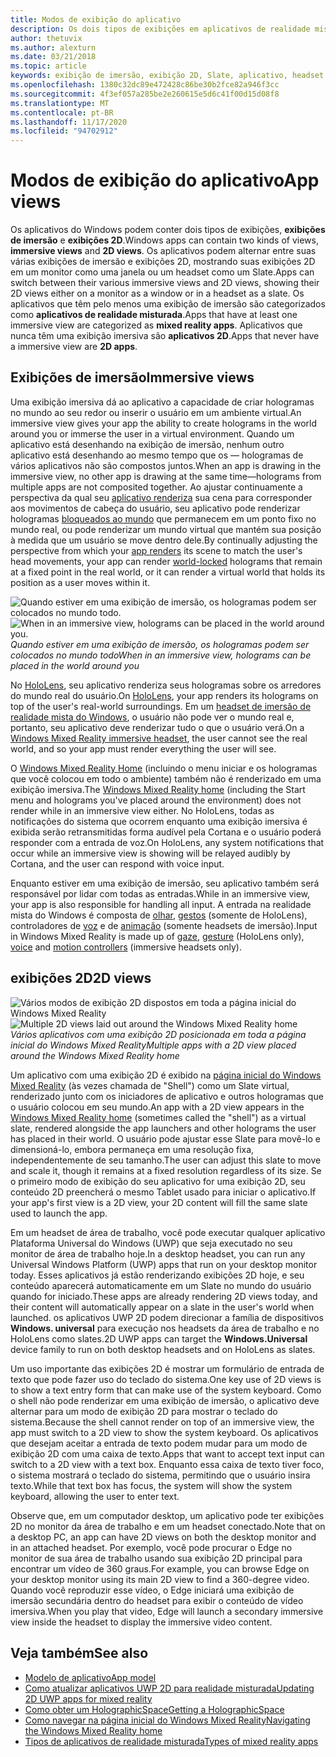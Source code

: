 ```yaml
---
title: Modos de exibição do aplicativo
description: Os dois tipos de exibições em aplicativos de realidade mista do Windows são exibições de imersão e exibições 2D.
author: thetuvix
ms.author: alexturn
ms.date: 03/21/2018
ms.topic: article
keywords: exibição de imersão, exibição 2D, Slate, aplicativo, headset de realidade misturada, headset de realidade mista do Windows, headset de realidade virtual, HoloLens, MRTK, kit de ferramentas de realidade misturada
ms.openlocfilehash: 1380c32dc89e472428c86be30b2fce82a946f3cc
ms.sourcegitcommit: 4f3ef057a285be2e260615e5d6c41f00d15d08f8
ms.translationtype: MT
ms.contentlocale: pt-BR
ms.lasthandoff: 11/17/2020
ms.locfileid: "94702912"
---
```

# <a name="app-views"></a><span data-ttu-id="82754-104">Modos de exibição do aplicativo</span><span class="sxs-lookup"><span data-stu-id="82754-104">App views</span></span>

<span data-ttu-id="82754-105">Os aplicativos do Windows podem conter dois tipos de exibições, **exibições de imersão** e **exibições 2D**.</span><span class="sxs-lookup"><span data-stu-id="82754-105">Windows apps can contain two kinds of views, **immersive views** and **2D views**.</span></span> <span data-ttu-id="82754-106">Os aplicativos podem alternar entre suas várias exibições de imersão e exibições 2D, mostrando suas exibições 2D em um monitor como uma janela ou um headset como um Slate.</span><span class="sxs-lookup"><span data-stu-id="82754-106">Apps can switch between their various immersive views and 2D views, showing their 2D views either on a monitor as a window or in a headset as a slate.</span></span> <span data-ttu-id="82754-107">Os aplicativos que têm pelo menos uma exibição de imersão são categorizados como **aplicativos de realidade misturada**.</span><span class="sxs-lookup"><span data-stu-id="82754-107">Apps that have at least one immersive view are categorized as **mixed reality apps**.</span></span> <span data-ttu-id="82754-108">Aplicativos que nunca têm uma exibição imersiva são **aplicativos 2D**.</span><span class="sxs-lookup"><span data-stu-id="82754-108">Apps that never have a immersive view are **2D apps**.</span></span>

## <a name="immersive-views"></a><span data-ttu-id="82754-109">Exibições de imersão</span><span class="sxs-lookup"><span data-stu-id="82754-109">Immersive views</span></span>

<span data-ttu-id="82754-110">Uma exibição imersiva dá ao aplicativo a capacidade de criar hologramas no mundo ao seu redor ou inserir o usuário em um ambiente virtual.</span><span class="sxs-lookup"><span data-stu-id="82754-110">An immersive view gives your app the ability to create holograms in the world around you or immerse the user in a virtual environment.</span></span> <span data-ttu-id="82754-111">Quando um aplicativo está desenhando na exibição de imersão, nenhum outro aplicativo está desenhando ao mesmo tempo que os &mdash; hologramas de vários aplicativos não são compostos juntos.</span><span class="sxs-lookup"><span data-stu-id="82754-111">When an app is drawing in the immersive view, no other app is drawing at the same time&mdash;holograms from multiple apps are not composited together.</span></span> <span data-ttu-id="82754-112">Ao ajustar continuamente a perspectiva da qual seu [aplicativo renderiza](../develop/platform-capabilities-and-apis/rendering.md) sua cena para corresponder aos movimentos de cabeça do usuário, seu aplicativo pode renderizar hologramas [bloqueados ao mundo](coordinate-systems.md) que permanecem em um ponto fixo no mundo real, ou pode renderizar um mundo virtual que mantém sua posição à medida que um usuário se move dentro dele.</span><span class="sxs-lookup"><span data-stu-id="82754-112">By continually adjusting the perspective from which your [app renders](../develop/platform-capabilities-and-apis/rendering.md) its scene to match the user's head movements, your app can render [world-locked](coordinate-systems.md) holograms that remain at a fixed point in the real world, or it can render a virtual world that holds its position as a user moves within it.</span></span>

<span data-ttu-id="82754-113">![Quando estiver em uma exibição de imersão, os hologramas podem ser colocados no mundo todo.](images/designoverview-940px.jpg)</span><span class="sxs-lookup"><span data-stu-id="82754-113">![When in an immersive view, holograms can be placed in the world around you.](images/designoverview-940px.jpg)</span></span><br>
<span data-ttu-id="82754-114">*Quando estiver em uma exibição de imersão, os hologramas podem ser colocados no mundo todo*</span><span class="sxs-lookup"><span data-stu-id="82754-114">*When in an immersive view, holograms can be placed in the world around you*</span></span>

<span data-ttu-id="82754-115">No [HoloLens](https://docs.microsoft.com/hololens/hololens1-hardware), seu aplicativo renderiza seus hologramas sobre os arredores do mundo real do usuário.</span><span class="sxs-lookup"><span data-stu-id="82754-115">On [HoloLens](https://docs.microsoft.com/hololens/hololens1-hardware), your app renders its holograms on top of the user's real-world surroundings.</span></span> <span data-ttu-id="82754-116">Em um [headset de imersão de realidade mista do Windows](../discover/immersive-headset-hardware-details.md), o usuário não pode ver o mundo real e, portanto, seu aplicativo deve renderizar tudo o que o usuário verá.</span><span class="sxs-lookup"><span data-stu-id="82754-116">On a [Windows Mixed Reality immersive headset](../discover/immersive-headset-hardware-details.md), the user cannot see the real world, and so your app must render everything the user will see.</span></span>

<span data-ttu-id="82754-117">O [Windows Mixed Reality Home](../discover/navigating-the-windows-mixed-reality-home.md) (incluindo o menu iniciar e os hologramas que você colocou em todo o ambiente) também não é renderizado em uma exibição imersiva.</span><span class="sxs-lookup"><span data-stu-id="82754-117">The [Windows Mixed Reality home](../discover/navigating-the-windows-mixed-reality-home.md) (including the Start menu and holograms you've placed around the environment) does not render while in an immersive view either.</span></span> <span data-ttu-id="82754-118">No HoloLens, todas as notificações do sistema que ocorrem enquanto uma exibição imersiva é exibida serão retransmitidas forma audível pela Cortana e o usuário poderá responder com a entrada de voz.</span><span class="sxs-lookup"><span data-stu-id="82754-118">On HoloLens, any system notifications that occur while an immersive view is showing will be relayed audibly by Cortana, and the user can respond with voice input.</span></span>

<span data-ttu-id="82754-119">Enquanto estiver em uma exibição de imersão, seu aplicativo também será responsável por lidar com todas as entradas.</span><span class="sxs-lookup"><span data-stu-id="82754-119">While in an immersive view, your app is also responsible for handling all input.</span></span> <span data-ttu-id="82754-120">A entrada na realidade mista do Windows é composta de [olhar](gaze-and-commit.md), [gestos](gaze-and-commit.md#composite-gestures) (somente de HoloLens), controladores de [voz](voice-input.md) e de [animação](motion-controllers.md) (somente headsets de imersão).</span><span class="sxs-lookup"><span data-stu-id="82754-120">Input in Windows Mixed Reality is made up of [gaze](gaze-and-commit.md), [gesture](gaze-and-commit.md#composite-gestures) (HoloLens only), [voice](voice-input.md) and [motion controllers](motion-controllers.md) (immersive headsets only).</span></span>

## <a name="2d-views"></a><span data-ttu-id="82754-121">exibições 2D</span><span class="sxs-lookup"><span data-stu-id="82754-121">2D views</span></span>

<span data-ttu-id="82754-122">![Vários modos de exibição 2D dispostos em toda a página inicial do Windows Mixed Reality](images/teleportation-940px.png)</span><span class="sxs-lookup"><span data-stu-id="82754-122">![Multiple 2D views laid out around the Windows Mixed Reality home](images/teleportation-940px.png)</span></span><br>
<span data-ttu-id="82754-123">*Vários aplicativos com uma exibição 2D posicionada em toda a página inicial do Windows Mixed Reality*</span><span class="sxs-lookup"><span data-stu-id="82754-123">*Multiple apps with a 2D view placed around the Windows Mixed Reality home*</span></span>

<span data-ttu-id="82754-124">Um aplicativo com uma exibição 2D é exibido na [página inicial do Windows Mixed Reality](../discover/navigating-the-windows-mixed-reality-home.md) (às vezes chamada de "Shell") como um Slate virtual, renderizado junto com os iniciadores de aplicativo e outros hologramas que o usuário colocou em seu mundo.</span><span class="sxs-lookup"><span data-stu-id="82754-124">An app with a 2D view appears in the [Windows Mixed Reality home](../discover/navigating-the-windows-mixed-reality-home.md) (sometimes called the "shell") as a virtual slate, rendered alongside the app launchers and other holograms the user has placed in their world.</span></span> <span data-ttu-id="82754-125">O usuário pode ajustar esse Slate para movê-lo e dimensioná-lo, embora permaneça em uma resolução fixa, independentemente de seu tamanho.</span><span class="sxs-lookup"><span data-stu-id="82754-125">The user can adjust this slate to move and scale it, though it remains at a fixed resolution regardless of its size.</span></span> <span data-ttu-id="82754-126">Se o primeiro modo de exibição do seu aplicativo for uma exibição 2D, seu conteúdo 2D preencherá o mesmo Tablet usado para iniciar o aplicativo.</span><span class="sxs-lookup"><span data-stu-id="82754-126">If your app's first view is a 2D view, your 2D content will fill the same slate used to launch the app.</span></span>

<span data-ttu-id="82754-127">Em um headset de área de trabalho, você pode executar qualquer aplicativo Plataforma Universal do Windows (UWP) que seja executado no seu monitor de área de trabalho hoje.</span><span class="sxs-lookup"><span data-stu-id="82754-127">In a desktop headset, you can run any Universal Windows Platform (UWP) apps that run on your desktop monitor today.</span></span> <span data-ttu-id="82754-128">Esses aplicativos já estão renderizando exibições 2D hoje, e seu conteúdo aparecerá automaticamente em um Slate no mundo do usuário quando for iniciado.</span><span class="sxs-lookup"><span data-stu-id="82754-128">These apps are already rendering 2D views today, and their content will automatically appear on a slate in the user's world when launched.</span></span> <span data-ttu-id="82754-129">os aplicativos UWP 2D podem direcionar a família de dispositivos **Windows. universal** para execução nos headsets da área de trabalho e no HoloLens como slates.</span><span class="sxs-lookup"><span data-stu-id="82754-129">2D UWP apps can target the **Windows.Universal** device family to run on both desktop headsets and on HoloLens as slates.</span></span>

<span data-ttu-id="82754-130">Um uso importante das exibições 2D é mostrar um formulário de entrada de texto que pode fazer uso do teclado do sistema.</span><span class="sxs-lookup"><span data-stu-id="82754-130">One key use of 2D views is to show a text entry form that can make use of the system keyboard.</span></span> <span data-ttu-id="82754-131">Como o shell não pode renderizar em uma exibição de imersão, o aplicativo deve alternar para um modo de exibição 2D para mostrar o teclado do sistema.</span><span class="sxs-lookup"><span data-stu-id="82754-131">Because the shell cannot render on top of an immersive view, the app must switch to a 2D view to show the system keyboard.</span></span> <span data-ttu-id="82754-132">Os aplicativos que desejam aceitar a entrada de texto podem mudar para um modo de exibição 2D com uma caixa de texto.</span><span class="sxs-lookup"><span data-stu-id="82754-132">Apps that want to accept text input can switch to a 2D view with a text box.</span></span> <span data-ttu-id="82754-133">Enquanto essa caixa de texto tiver foco, o sistema mostrará o teclado do sistema, permitindo que o usuário insira texto.</span><span class="sxs-lookup"><span data-stu-id="82754-133">While that text box has focus, the system will show the system keyboard, allowing the user to enter text.</span></span>

<span data-ttu-id="82754-134">Observe que, em um computador desktop, um aplicativo pode ter exibições 2D no monitor da área de trabalho e em um headset conectado.</span><span class="sxs-lookup"><span data-stu-id="82754-134">Note that on a desktop PC, an app can have 2D views on both the desktop monitor and in an attached headset.</span></span> <span data-ttu-id="82754-135">Por exemplo, você pode procurar o Edge no monitor de sua área de trabalho usando sua exibição 2D principal para encontrar um vídeo de 360 graus.</span><span class="sxs-lookup"><span data-stu-id="82754-135">For example, you can browse Edge on your desktop monitor using its main 2D view to find a 360-degree video.</span></span> <span data-ttu-id="82754-136">Quando você reproduzir esse vídeo, o Edge iniciará uma exibição de imersão secundária dentro do headset para exibir o conteúdo de vídeo imersiva.</span><span class="sxs-lookup"><span data-stu-id="82754-136">When you play that video, Edge will launch a secondary immersive view inside the headset to display the immersive video content.</span></span>

## <a name="see-also"></a><span data-ttu-id="82754-137">Veja também</span><span class="sxs-lookup"><span data-stu-id="82754-137">See also</span></span>

* [<span data-ttu-id="82754-138">Modelo de aplicativo</span><span class="sxs-lookup"><span data-stu-id="82754-138">App model</span></span>](app-model.md)
* [<span data-ttu-id="82754-139">Como atualizar aplicativos UWP 2D para realidade misturada</span><span class="sxs-lookup"><span data-stu-id="82754-139">Updating 2D UWP apps for mixed reality</span></span>](../develop/porting-apps/building-2d-apps.md)
* [<span data-ttu-id="82754-140">Como obter um HolographicSpace</span><span class="sxs-lookup"><span data-stu-id="82754-140">Getting a HolographicSpace</span></span>](../develop/native/getting-a-holographicspace.md)
* [<span data-ttu-id="82754-141">Como navegar na página inicial do Windows Mixed Reality</span><span class="sxs-lookup"><span data-stu-id="82754-141">Navigating the Windows Mixed Reality home</span></span>](../discover/navigating-the-windows-mixed-reality-home.md)
* [<span data-ttu-id="82754-142">Tipos de aplicativos de realidade misturada</span><span class="sxs-lookup"><span data-stu-id="82754-142">Types of mixed reality apps</span></span>](types-of-mixed-reality-apps.md)
